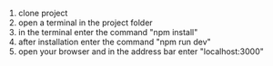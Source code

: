 1. clone project
2. open a terminal in the project folder
3. in the terminal enter the command "npm install"
4. after installation enter the command "npm run dev"
5. open your browser and in the address bar enter "localhost:3000"